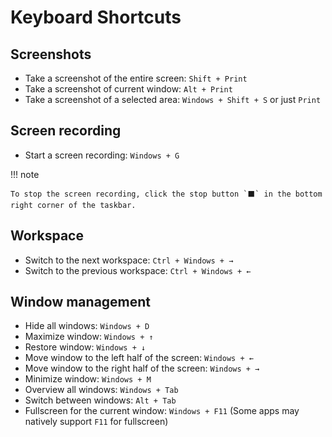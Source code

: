 # Keyboard Shortcuts

## Screenshots

* Take a screenshot of the entire screen: `Shift + Print`
* Take a screenshot of current window: `Alt + Print`
* Take a screenshot of a selected area: `Windows + Shift + S` or just `Print`

## Screen recording

* Start a screen recording: `Windows + G`

!!! note

    To stop the screen recording, click the stop button `⬛` in the bottom right corner of the taskbar.

## Workspace

* Switch to the next workspace: `Ctrl + Windows + →`
* Switch to the previous workspace: `Ctrl + Windows + ←`

## Window management

* Hide all windows: `Windows + D`
* Maximize window: `Windows + ↑`
* Restore window: `Windows + ↓`
* Move window to the left half of the screen: `Windows + ←`
* Move window to the right half of the screen: `Windows + →`
* Minimize window: `Windows + M`
* Overview all windows: `Windows + Tab`
* Switch between windows: `Alt + Tab`
* Fullscreen for the current window: `Windows + F11` (Some apps may natively support `F11` for fullscreen)
